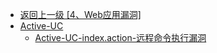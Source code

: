 - [返回上一级 [4、Web应用漏洞]](/4、Web应用漏洞)
- [Active-UC](/4、Web应用漏洞/Active-UC/)
  - [Active-UC-index.action-远程命令执行漏洞](/4、Web应用漏洞/Active-UC/Active-UC-index.action-远程命令执行漏洞.md)
